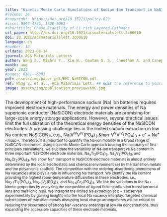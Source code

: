 ```yaml
---
title: "Kinetic Monte Carlo Simulations of Sodium Ion Transport in NaSICON Electrodes"
#volume: 36
#copyright: https://doi.org/10.15223/policy-029
#issn: 0897-4756, 1520-5002
#shorttitle: Phase Stability of Li-rich Layered Cathodes
url_paper: http://dx.doi.org/10.1021/acsmaterialslett.3c00610
doi: 10.1021/acsmaterialslett.3c00610
language: en
#number: 13
urldate: 2023-08-14 
journal: ACS Materials Letters
author: Wang Z., Mishra T., Xie W., Gautam G. S., Cheetham A. and Canepa P.
month: aug
year: 2023
#pages: 6381--6391
pdf: assets/img/paper-pdf/KMC_NaSICON.pdf
ref: Wang Z. et al., ACS Materials Lett. ## Edit the reference to yours
image: assets/img/publication_preview/KMC.jpg
---
```


The development of high-performance sodium (Na) ion batteries requires improved electrode materials. The energy and power densities of Na superionic conductor (NaSICON) electrode materials are promising for large-scale energy storage applications. However, several practical issues limit the full utilization of the theoretical energy densities of the NaSICON electrodes. A pressing challenge lies in the limited sodium extraction in low Na content NaSICONs, e.g., Na<sub>1</sub>V<sup>IV</sup>V<sup>IV</sup>(PO<sub>4</sub>)<sub>3</sub> &harr V<sup>V</sup>V<sup>IV</sup>(PO<sub>4</sub>)<sub>3</sub> + e<sup>-</sup> + Na<sup>+<//sup>. Therefore, it is important to quantify the Na-ion mobility in a broad range of NaSICON electrodes. Using a kinetic Monte Carlo approach bearing the accuracy of first-principles calculations, we elucidate the variability of Na-ion transport vs Na content in three important NaSICON electrode materials, Na<sub>x</sub>Ti<sub>2</sub>(PO<sub>4</sub>)<sub>3</sub>, Na<sub>x</sub>V<sub>2</sub>(PO<sub>4</sub>)<sub>3</sub>, and Na<sub>x</sub>Cr<sub>2</sub>(PO<sub>4</sub>)<sub>3</sub>. We show Na<sup>+</sup> transport in NaSICON electrode materials is almost entirely determined by the local electrostatic and chemical environment set by the transition metals and the polyanionic scaffold. The competition with the ordering-disordering phenomena of Na vacancies also plays a role in influencing Na transport. We identify the Na content providing the highest room-temperature diffusivities in these electrodes, i.e., Na<sub>2.7</sub>Ti<sub>2</sub>(PO<sub>4</sub>)<sub>3</sub>, Na<sub>2.9</sub>V<sub>2</sub>(PO<sub>4</sub>)<sub>3</sub>, and Na<sub>2.6</sub>Cr<sub>2</sub>(PO<sub>4</sub>)<sub>3</sub>. We link the variations in the Na+ kinetic properties by analyzing the competition of ligand field stabilization transition metal ions and their ionic radii. We interpret the limited Na extraction at x = 1 observed experimentally by gaining insights into the local Na vacancy interplay. Targeted chemical substitutions of transition metals disrupting local charge arrangements will be critical to reducing the occurrence of strong Na<sup>+</sup>-vacancy orderings at low Na concentrations, thus expanding the accessible capacities of these electrode materials.
